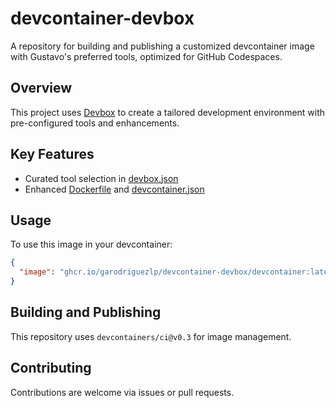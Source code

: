 # devcontainer-devbox

A repository for building and publishing a customized devcontainer image with Gustavo's preferred tools, optimized for GitHub
Codespaces.

## Overview

This project uses [Devbox](https://www.jetify.com/docs/devbox/cli_reference/devbox_generate_devcontainer/) to create a tailored
development environment with pre-configured tools and enhancements.

## Key Features

- Curated tool selection in [devbox.json](./devbox.json)
- Enhanced [Dockerfile](.devcontainer/Dockerfile) and [devcontainer.json](.devcontainer/devcontainer.json)

## Usage

To use this image in your devcontainer:

```json
{
  "image": "ghcr.io/garodriguezlp/devcontainer-devbox/devcontainer:latest"
}
```

## Building and Publishing

This repository uses `devcontainers/ci@v0.3` for image management.

## Contributing

Contributions are welcome via issues or pull requests.
